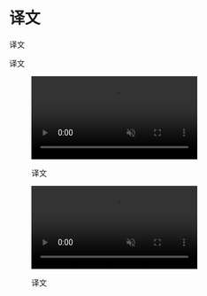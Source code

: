 <div class="article__intro">

[en]: <> (Android text selection toolbar)
# 译文

[en]: <> (A toolbar appears in front of selected text, displaying the actions of Cut, Copy, Paste, and More.)
译文

</div><div class="article__body">

[en]: <> (The toolbar appears upon selection and disappears upon action or tapping outside of the toolbar area. When the user selects the More icon, the toolbar transforms into a secondary menu to reveal additional actions.)
译文

<figure><video controls loop muted preload="metadata" class="mdui-video-fluid"><source data-src="{assets_path}/platform-guidance/android-text-selection-toolbar/01-textselection.mp4" src="{assets_path}/platform-guidance/android-text-selection-toolbar/01-textselection.mp4" type="video/mp4"></video><figcaption>

[en]: <> (Appearance of a text selection toolbar)
译文

</figcaption></figure><figure><video controls loop muted preload="metadata" class="mdui-video-fluid"><source data-src="{assets_path}/platform-guidance/android-text-selection-toolbar/02-overflowmenu.mp4" src="{assets_path}/platform-guidance/android-text-selection-toolbar/02-overflowmenu.mp4" type="video/mp4"></video><figcaption>

[en]: <> (Transitioning between the overflow menu and the text selection toolbar)
译文

</figcaption></figure></div>
